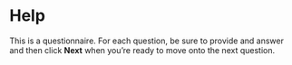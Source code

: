 # Help

This is a questionnaire. For each question, be sure to provide and answer and then click **Next** when you’re ready to move onto the next question.
